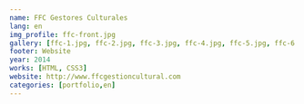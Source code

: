 ```yaml
---
name: FFC Gestores Culturales
lang: en
img_profile: ffc-front.jpg
gallery: [ffc-1.jpg, ffc-2.jpg, ffc-3.jpg, ffc-4.jpg, ffc-5.jpg, ffc-6.jpg]
footer: Website
year: 2014
works: [HTML, CSS3]
website: http://www.ffcgestioncultural.com
categories: [portfolio,en]
---
```

